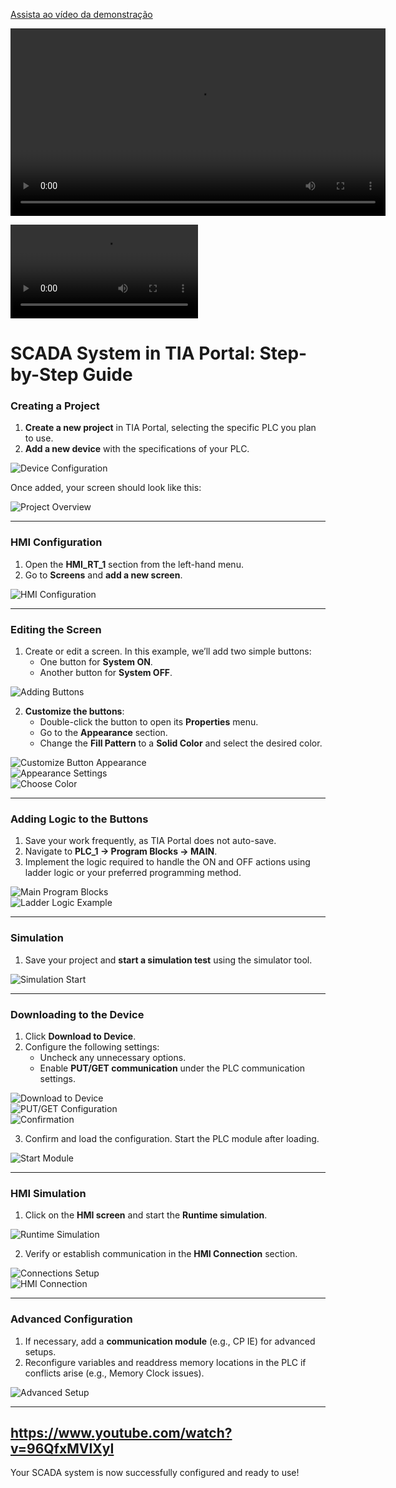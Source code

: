 [Assista ao vídeo da demonstração](https://github.com/Vitoria-Barbara/SCADA/blob/main/assets/SCADA%20demonstration.mp4)

<video src="https://github.com/Vitoria-Barbara/SCADA/blob/main/assets/SCADA%20demonstration.mp4" controls width="600"></video>

![gif](https://github.com/user-attachments/main/assets/scada%20gif.mp4)





# SCADA System in TIA Portal: Step-by-Step Guide  

### **Creating a Project**  

1. **Create a new project** in TIA Portal, selecting the specific PLC you plan to use.  
2. **Add a new device** with the specifications of your PLC.  

![Device Configuration](https://github.com/user-attachments/assets/0fd46800-3449-4d05-bd03-cc903dcdaeca)  

Once added, your screen should look like this:  

![Project Overview](https://github.com/user-attachments/assets/a9b77972-c961-4f45-9dff-fc00c47cb9ba)  

---

### **HMI Configuration**  

1. Open the **HMI_RT_1** section from the left-hand menu.  
2. Go to **Screens** and **add a new screen**.  

![HMI Configuration](https://github.com/user-attachments/assets/6f901939-c441-4030-80d7-9e8dbf03f8c5)  

---

### **Editing the Screen**  

1. Create or edit a screen. In this example, we’ll add two simple buttons:  
   - One button for **System ON**.  
   - Another button for **System OFF**.  

![Adding Buttons](https://github.com/user-attachments/assets/640421fa-250d-4962-be2a-5762736caf0b)  

2. **Customize the buttons**:  
   - Double-click the button to open its **Properties** menu.  
   - Go to the **Appearance** section.  
   - Change the **Fill Pattern** to a **Solid Color** and select the desired color.  

![Customize Button Appearance](https://github.com/user-attachments/assets/37ecc64f-eb88-46b5-84e9-f6353bd2b570)  
![Appearance Settings](https://github.com/user-attachments/assets/692534a7-ad04-4b01-a68a-6c13bdb82c12)  
![Choose Color](https://github.com/user-attachments/assets/b10da73b-cb03-4e3d-8cb6-ea16421eaa11)  

---

### **Adding Logic to the Buttons**  

1. Save your work frequently, as TIA Portal does not auto-save.  
2. Navigate to **PLC_1 -> Program Blocks -> MAIN**.  
3. Implement the logic required to handle the ON and OFF actions using ladder logic or your preferred programming method.  

![Main Program Blocks](https://github.com/user-attachments/assets/df3602a0-a843-4098-aba1-b59647e13d9b)  
![Ladder Logic Example](https://github.com/user-attachments/assets/9739a934-bf19-47a9-bcff-2be6307db940)  

---

### **Simulation**  

1. Save your project and **start a simulation test** using the simulator tool.  

![Simulation Start](https://github.com/user-attachments/assets/0cc71613-6f2d-456d-aaf0-64d355d0450a)  

---

### **Downloading to the Device**  

1. Click **Download to Device**.  
2. Configure the following settings:  
   - Uncheck any unnecessary options.  
   - Enable **PUT/GET communication** under the PLC communication settings.  

![Download to Device](https://github.com/user-attachments/assets/9273cc1a-4206-4a47-ab4e-0592e3e93d09)  
![PUT/GET Configuration](https://github.com/user-attachments/assets/397c031c-5729-49c0-b702-7faaaed7dcb3)  
![Confirmation](https://github.com/user-attachments/assets/f0b68332-d62f-40b2-94b3-5aa3c978e4b9)  

3. Confirm and load the configuration. Start the PLC module after loading.  

![Start Module](https://github.com/user-attachments/assets/66618660-9ba3-49dc-aa7b-7a065be0d298)  

---

### **HMI Simulation**  

1. Click on the **HMI screen** and start the **Runtime simulation**.  

![Runtime Simulation](https://github.com/user-attachments/assets/2bce4cca-cbf8-4777-a733-d49fa7551cd4)  

2. Verify or establish communication in the **HMI Connection** section.  

![Connections Setup](https://github.com/user-attachments/assets/f18edde0-ca4b-41dc-ba3a-f6065590fd77)  
![HMI Connection](https://github.com/user-attachments/assets/6c99c61c-40ad-444e-a690-2f78c24c1188)  

---

### **Advanced Configuration**  

1. If necessary, add a **communication module** (e.g., CP IE) for advanced setups.  
2. Reconfigure variables and readdress memory locations in the PLC if conflicts arise (e.g., Memory Clock issues).  

![Advanced Setup](https://github.com/user-attachments/assets/67e2f806-7469-4442-97a9-973bb7d16bc3)  

---
https://www.youtube.com/watch?v=96QfxMVIXyI
---

Your SCADA system is now successfully configured and ready to use!
